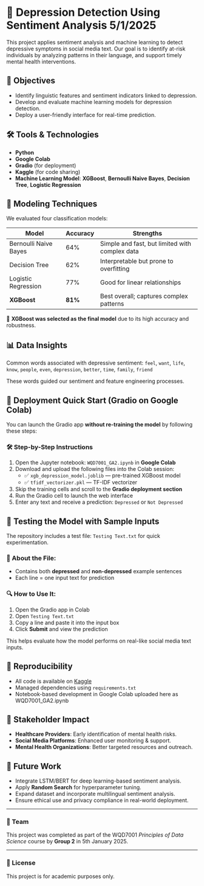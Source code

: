 # 🧠 Depression Detection Using Sentiment Analysis 5/1/2025

This project applies sentiment analysis and machine learning to detect depressive symptoms in social media text. Our goal is to identify at-risk individuals by analyzing patterns in their language, and support timely mental health interventions.

## 🎯 Objectives

- Identify linguistic features and sentiment indicators linked to depression.
- Develop and evaluate machine learning models for depression detection.
- Deploy a user-friendly interface for real-time prediction.

## 🛠️ Tools & Technologies

- **Python**
- **Google Colab**
- **Gradio** (for deployment)
- **Kaggle** (for code sharing)
- **Machine Learning Model**: **XGBoost**, **Bernoulli Naive Bayes**, **Decision Tree**, **Logistic Regression**

## 🧪 Modeling Techniques

We evaluated four classification models:

| Model                   | Accuracy | Strengths                                     |
|------------------------|----------|-----------------------------------------------|
| Bernoulli Naive Bayes  | 64%      | Simple and fast, but limited with complex data |
| Decision Tree          | 62%      | Interpretable but prone to overfitting        |
| Logistic Regression    | 77%      | Good for linear relationships                 |
| **XGBoost**            | **81%**  | Best overall; captures complex patterns       |

📌 **XGBoost was selected as the final model** due to its high accuracy and robustness.

## 📊 Data Insights

Common words associated with depressive sentiment:
`feel`, `want`, `life`, `know`, `people`, `even`, `depression`, `better`, `time`, `family`, `friend`

These words guided our sentiment and feature engineering processes.

## 🚀 Deployment Quick Start (Gradio on Google Colab)

You can launch the Gradio app **without re-training the model** by following these steps:

### 🛠️ Step-by-Step Instructions
1. Open the Jupyter notebook: `WQD7001_GA2.ipynb` in **Google Colab**
2. Download and upload the following files into the Colab session:
   - ✅ `xgb_depression_model.joblib` — pre-trained XGBoost model
   - ✅ `tfidf_vectorizer.pkl` — TF-IDF vectorizer
3. Skip the training cells and scroll to the **Gradio deployment section**
4. Run the Gradio cell to launch the web interface
5. Enter any text and receive a prediction: `Depressed` or `Not Depressed`

## 🧪 Testing the Model with Sample Inputs

The repository includes a test file: `Testing Text.txt` for quick experimentation.

### 📄 About the File:
- Contains both **depressed** and **non-depressed** example sentences
- Each line = one input text for prediction

### 🔍 How to Use It:
1. Open the Gradio app in Colab
2. Open `Testing Text.txt`
3. Copy a line and paste it into the input box
4. Click **Submit** and view the prediction

This helps evaluate how the model performs on real-like social media text inputs.

## 🔁 Reproducibility

- All code is available on [Kaggle](https://www.kaggle.com/code/szegeelim/depression-detection-using-sentiment-analysis)
- Managed dependencies using `requirements.txt`
- Notebook-based development in Google Colab uploaded here as WQD7001_GA2.ipynb

## 🤝 Stakeholder Impact

- **Healthcare Providers**: Early identification of mental health risks.
- **Social Media Platforms**: Enhanced user monitoring & support.
- **Mental Health Organizations**: Better targeted resources and outreach.

## 🔮 Future Work

- Integrate LSTM/BERT for deep learning-based sentiment analysis.
- Apply **Random Search** for hyperparameter tuning.
- Expand dataset and incorporate multilingual sentiment analysis.
- Ensure ethical use and privacy compliance in real-world deployment.

---

### 👥 Team

This project was completed as part of the WQD7001 *Principles of Data Science* course by **Group 2** in 5th January 2025.

---

### 📄 License

This project is for academic purposes only.

